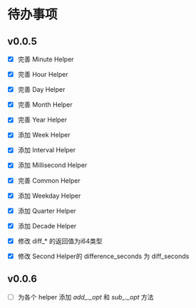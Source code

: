 # 待办事项

## v0.0.5

- [x] 完善 Minute Helper
- [x] 完善 Hour Helper
- [x] 完善 Day Helper
- [x] 完善 Month Helper
- [x] 完善 Year Helper
- [x] 添加 Week Helper
- [x] 添加 Interval Helper
- [x] 添加 Millisecond Helper
- [x] 完善 Common Helper
- [x] 添加 Weekday Helper
- [x] 添加 Quarter Helper
- [x] 添加 Decade Helper
- [x] 修改 diff_* 的返回值为i64类型

- [x] 修改 Second Helper的 difference_seconds 为 diff_seconds

## v0.0.6

- [ ] 为各个 helper 添加 *add_._opt* 和 *sub_._opt* 方法
